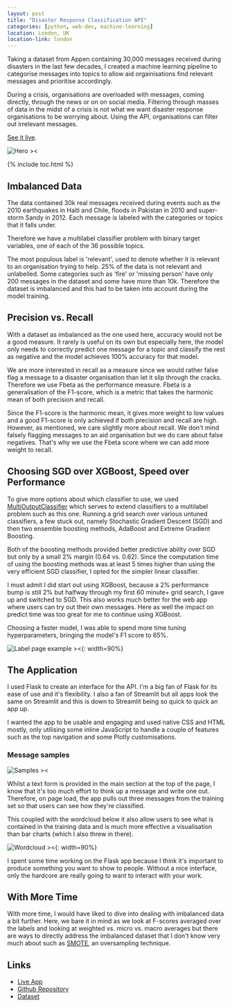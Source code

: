 ```yaml
---
layout: post
title: "Disaster Response Classification API"
categories: [python, web-dev, machine-learning]
location: London, UK
location-link: london
---
```


Taking a dataset from Appen containing 30,000 messages received during disasters in the last few decades, I created a machine learning pipeline to categorise messages into topics to allow aid orgainisations find relevant messages and prioritise accordingly.

During a crisis, organisations are overloaded with messages, coming directly, through the news or on on social media. Filtering through masses of data in the midst of a crisis is not what we want disaster response organisations to be worrying about. Using the API, organisations can filter out irrelevant messages.

[See it live](https://disaster.rfoxdata.co.uk/).

![Hero ><]({{site.baseurl}}/assets/img/disaster-hero.jpg)

<!--description-->

{% include toc.html %}

## Imbalanced Data

The data contained 30k real messages received during events such as the 2010 earthquakes in Haiti and Chile, floods in Pakistan in 2010 and super-storm Sandy in 2012. Each message is labeled with the categories or topics that it falls under.

Therefore we have a multilabel classifier problem with binary target variables, one of each of the 36 possible topics.

The most populous label is 'relevant', used to denote whether it is relevant to an organisation trying to help. 25% of the data is not relevant and unlabelled. Some categories such as 'fire' or 'missing person' have only 200 messages in the dataset and some have more than 10k. Therefore the dataset is imbalanced and this had to be taken into account during the model training.

## Precision vs. Recall

With a dataset as imbalanced as the one used here, accuracy would not be a good measure. It rarely is useful on its own but especially here, the model only needs to correctly predict one message for a topic and classify the rest as negative and the model achieves 100% accuracy for that model.

We are more interested in recall as a measure since we would rather false flag a message to a disaster organisation than let it slip through the cracks. Therefore we use Fbeta as the performance measure. Fbeta is a generalisation of the F1-score, which is a metric that takes the harmonic mean of both precision and recall.

Since the F1-score is the harmonic mean, it gives more weight to low values and a good F1-score is only achieved if both precision and recall are high. However, as mentioned, we care slightly more about recall. We don't mind falsely flagging messages to an aid organisation but we do care about false negatives. That's why we use the Fbeta score where we can add more weight to recall.

## Choosing SGD over XGBoost, Speed over Performance

To give more options about which classifier to use, we used [MultiOutputClassifier](https://scikit-learn.org/stable/modules/generated/sklearn.multioutput.MultiOutputClassifier.html) which serves to extend classifiers to a multilabel problem such as this one. Running a grid search over various untuned classifiers, a few stuck out, namely Stochastic Gradient Descent (SGD) and then two ensemble boosting methods, AdaBoost and Extreme Gradient Boosting.

Both of the boosting methods provided better predictive ability over SGD but only by a small 2% margin (0.64 vs. 0.62). Since the computation time of using the boosting methods was at least 5 times higher than using the very efficient SGD classifier, I opted for the simpler linear classifier.

I must admit I did start out using XGBoost, because a 2% performance bump is still 2% but halfway through my first 60 minute+ grid search, I gave up and switched to SGD. This also works much better for the web app where users can try out their own messages. Here as well the impact on predict time was too great for me to continue using XGBoost.

Choosing a faster model, I was able to spend more time tuning hyperparameters, bringing the model's F1 score to 65%.

![Label page example ><]({{site.baseurl}}/assets/img/disaster-label-page.jpg){: width=90%}

## The Application

I used Flask to create an interface for the API. I'm a big fan of Flask for its ease of use and it's flexibility. I also a fan of Streamlit but all apps look the same on Streamlit and this is down to Streamlit being so quick to quick an app up.

I wanted the app to be usable and engaging and used native CSS and HTML mostly, only utilising some inline JavaScript to handle a couple of features such as the top navigation and some Plotly customisations.

### Message samples

![Samples ><]({{site.baseurl}}/assets/img/disaster-response-samples.jpg)

Whilst a text form is provided in the main section at the top of the page, I know that it's too much effort to think up a message and write one out. Therefore, on page load, the app pulls out three messages from the training set so that users can see how they're classified.

This coupled with the wordcloud below it also allow users to see what is contained in the training data and is much more effective a visualisation than bar charts (which I also threw in there).

![Wordcloud ><]({{site.baseurl}}/assets/img/disaster-wordcloud.png){: width=90%}

I spent some time working on the Flask app because I think it's important to produce something you want to show to people. Without a nice interface, only the hardcore are really going to want to interact with your work.

## With More Time

With more time, I would have liked to dive into dealing with imbalanced data a bit further. Here, we bare it in mind as we look at F-scores averaged over the labels and looking at weighted vs. micro vs. macro averages but there are ways to directly address the imbalanced dataset that I don't know very much about such as [SMOTE](https://machinelearningmastery.com/smote-oversampling-for-imbalanced-classification/), an oversampling technique.

## Links

- [Live App](https://disaster.rfoxdata.co.uk/)
- [Github Repository](https://github.com/rjjfox/disaster-response-classification)
- [Dataset](https://appen.com/datasets/combined-disaster-response-data/)
